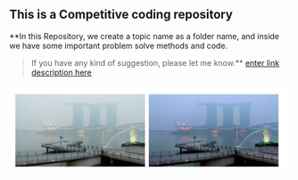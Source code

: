 ﻿

## This is a Competitive coding repository

**In this Repository, we create a topic name as a folder name, and inside we have some important problem solve methods and code.

> If you have any kind of suggestion, please let me know.**
[enter link description here](https://github.com/skyman98/competitive-coding/blob/main/img/WhatsApp%20Image%202021-06-28%20at%204.10.57%20PM.jpeg)

![enter image description here](https://github.com/skyman98/competitive-coding/blob/main/img/WhatsApp%20Image%202021-06-28%20at%204.10.57%20PM.jpeg)
